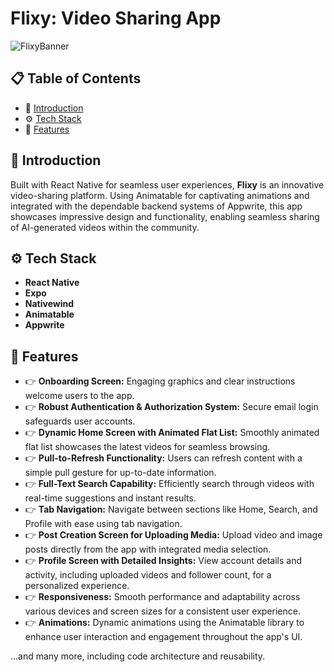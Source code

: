 # Flixy: Video Sharing App

![FlixyBanner](https://github.com/user-attachments/assets/bcc12c00-0965-404d-ad0e-725b7b46deb2)


## 📋 Table of Contents
- 🤖 [Introduction](#introduction)
- ⚙️ [Tech Stack](#tech-stack)
- 🔋 [Features](#features)

## 🤖 Introduction

Built with React Native for seamless user experiences, **Flixy** is an innovative video-sharing platform. Using Animatable for captivating animations and integrated with the dependable backend systems of Appwrite, this app showcases impressive design and functionality, enabling seamless sharing of AI-generated videos within the community.

## ⚙️ Tech Stack

- **React Native**
- **Expo**
- **Nativewind**
- **Animatable**
- **Appwrite**

## 🔋 Features

- 👉 **Onboarding Screen:** Engaging graphics and clear instructions welcome users to the app.
- 👉 **Robust Authentication & Authorization System:** Secure email login safeguards user accounts.
- 👉 **Dynamic Home Screen with Animated Flat List:** Smoothly animated flat list showcases the latest videos for seamless browsing.
- 👉 **Pull-to-Refresh Functionality:** Users can refresh content with a simple pull gesture for up-to-date information.
- 👉 **Full-Text Search Capability:** Efficiently search through videos with real-time suggestions and instant results.
- 👉 **Tab Navigation:** Navigate between sections like Home, Search, and Profile with ease using tab navigation.
- 👉 **Post Creation Screen for Uploading Media:** Upload video and image posts directly from the app with integrated media selection.
- 👉 **Profile Screen with Detailed Insights:** View account details and activity, including uploaded videos and follower count, for a personalized experience.
- 👉 **Responsiveness:** Smooth performance and adaptability across various devices and screen sizes for a consistent user experience.
- 👉 **Animations:** Dynamic animations using the Animatable library to enhance user interaction and engagement throughout the app's UI.

...and many more, including code architecture and reusability.
